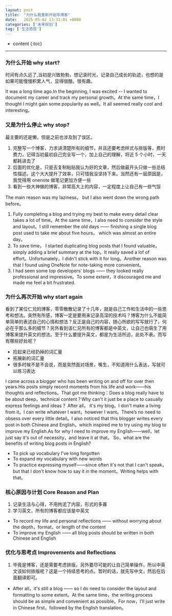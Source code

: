 ```yaml
---
layout: post
title:  "为什么我重新开始写博客"
date:   2025-05-02 13:31:01 +0800
categories: ['未来规划']
tag: ['生活感悟']
---
```


* content
{:toc}

------
### 为什么开始 why start?

时间有点久远了,当初是兴致勃勃，想记录时光，记录自己成长的轨迹，也想的是如果可能慢慢积累人气，显得很酷，很有趣。

It was a long time ago.In the beginning, I was excited -- I wanted to document my career and track my personal growth。At the same time，I thought I might gain some popularity as well。It all seemed really cool and interesting。

### 又是为什么停止 why stop?

最主要的还是懒，但是之前也涉及到了误区。

1. 完整写一个博客，力求讲清楚所有的细节，并且还要考虑样式与排版等，费时费力，记得当初最初自己完全写一个，加上自己的理解，将近 5 个小时，一天都耗进去了
2. 后面的优化是，只是去复制粘贴我认为好的文章，然后做最开头只做一些总结性描述。这个大大提升了效率，只可惜我没坚持下来。当然还有一层原因是，我觉得用 onenote 做笔记更加方便一些
3. 看到一些大神做的博客，非常高大上的内容，一定程度上让自己有一些气馁

The main reason was my laziness， but I also went down the wrong path before。

1. Fully completing a blog and trying my best to make every detail clear takes a lot of time。At the same time，I also need to consider the style and layout。I still remember the old days —— finishing a single blog post used to take me about five hours， which was almost an entire day。
2. To save time， I started duplicating blog posts that I found valuable，simply adding a brief summary at the top。It really saved a lof of effort。Unfortunately，I didn't stick with it for long。Another reason was that I found using OneNote for note-taking more convenient。
3. I had seen some top developers' blogs —— they looked really professional and impressive。To some extent，it discouraged me and made me feel a bit frustrated.

### 为什么再次开始 why start again

看到了某位仁兄的博客，零零散散记录了十几年，就是自己工作和生活中的一些思考和想法。突然有所感，博客一定是要用来记录高深的技术吗？博客为什么不能简单简单的表述自己的心情和想法？反正是自己的内容，随心所欲的写写就行了，何必在乎那么多的细节？另外看到该仁兄所有的博客都是中英文，让自己也萌生了用博客来提升英文的想法。至于什么要提升英文，都是为生活所迫，此处不表。而写有哪些好处呢？

- 捡起来已经扔掉的词汇量
- 拓展新的词汇量
- 很多时候不是不会说，而是突然面对场景，嘴生，不知道用什么表达，写就可以练习表达

I came across a blogger who has been writing on and off for over then years.His posts simply record moments from his life and work——his thoughts and reflections。That got me thinking：Does a blog really have to be about deep，technical content？Why can't it just be a place to casually express feelings and ideas？
After all， it's my blog。I don't make a living from it。I can write whatever I want，however I want。There’s no need to obsess over every little detail。I also noticed that this blogger writes every post in both Chinese and English，which inspired me to try using my blog to improve my English.As for why I need to improve my English——well，let just say it's out of necessity，and leave it at that。
So，what are the benefits of writing blog posts in English?

* To pick up vocabulary I've long forgotten
* To expand my vocabulary with new words
* To practice expressing myself——since often it's not that I can't speak，but that I don't know how to say it in the moment。Writing helps with that。

### 核心原因与计划 Core Reason and Plan

1. 记录生活与心得，不用拘泥了内容，形式的多寡
2. 学习英文，所有的博客都应该是中英文

- To record my life and personal reflections —— without worrying about the depth，format，or length of the content
- To improve my English —— all blog posts should be written in both Chinese and English

### 优化与思考点 Improvements and Reflections

1. 毕竟是博客，还是需要考虑排版，另外要尽可能的让自己简单操作，所以中英文该如何排版呢？这是一个持续思考的点。暂时的话，就先写中文，然后在后面翻译即可。

- After all，it's still a blog —— so I do need to consider the layout and formatting to some extent。At the same time，the writing process should be as simple and convenient as possible。For now，I’ll just write in Chinese first，followed by the English translation。
